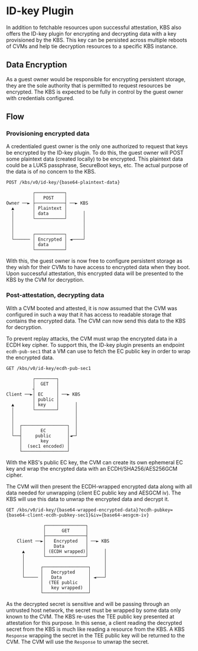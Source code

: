 # ID-key Plugin

In addition to fetchable resources upon successful attestation, KBS also offers the ID-key plugin for encrypting and decrypting data with a key provisioned by the KBS. This key can be persisted across multiple reboots of CVMs and help tie decryption resources to a specific KBS instance.

## Data Encryption

As a guest owner would be responsible for encrypting persistent storage, they are the sole authority that is permitted to request resources be encrypted. The KBS is expected to be fully in control by the guest owner with credentials configured.

## Flow

### Provisioning encrypted data

A credentialed guest owner is the only one authorized to request that keys be encrypted by the ID-key plugin. To do this, the guest owner will POST some plaintext data (created locally) to be encrypted. This plaintext data could be a LUKS passphrase, SecureBoot keys, etc. The actual purpose of the data is of no concern to the KBS.

`POST /kbs/v0/id-key/{base64-plaintext-data}`


```
          ┌───────────┐        
          │   POST    │        
Owner ──► ├───────────┤ ──► KBS
  ▲       │ Plaintext │        
  │       │ data      │      │ 
  │       └───────────┘      │ 
  │                          │ 
  │                          │ 
  │       ┌───────────┐      │ 
  └────── │ Encrypted │ ◄────┘ 
          │ data      │        
          └───────────┘        
```

With this, the guest owner is now free to configure persistent storage as they wish for their CVMs to have access to encrypted data when they boot. Upon successful attestation, this encrypted data will be presented to the KBS by the CVM for decryption.

### Post-attestation, decrypting data

With a CVM booted and attested, it is now assumed that the CVM was configured in such a way that it has access to readable storage that contains the encrypted data. The CVM can now send this data to the KBS for decryption.

To prevent replay attacks, the CVM must wrap the encrypted data in a ECDH key cipher. To support this, the ID-key plugin presents an endpoint `ecdh-pub-sec1` that a VM can use to fetch the EC public key in order to wrap the encrypted data.

`GET /kbs/v0/id-key/ecdh-pub-sec1`

```
          ┌────────┐
          │  GET   │
          ┤        │
Client ──►│ EC     │ ──► KBS
          │ public │
  ▲       │ key    │      │
  │       └────────┘      │
  │                       │
  │                       │
  │  ┌─────────────────┐  │
  │  │       EC        │  │
  └──┤     public      │◄─┘
     │       key       │
     │  (sec1 encoded) │
     └─────────────────┘
```

With the KBS's public EC key, the CVM can create its own ephemeral EC key and wrap the encrypted data with an ECDH/SHA256/AES256GCM cipher.

The CVM will then present the ECDH-wrapped encrypted data along with all data needed for unwrapping (client EC public key and AESGCM iv). The KBS will use this data to unwrap the encrypted data and decrypt it.

`GET /kbs/v0/id-key/{base64-wrapped-encrypted-data}?ecdh-pubkey={base64-client-ecdh-pubkey-sec1}&iv={base64-aesgcm-iv}`

```                                            
              ┌───────────────┐             
              │      GET      │             
              ├───────────────┤             
    Client ──►│   Encrypted   │ ──► KBS     
              │   Data        │             
      ▲       │ (ECDH wrapped)│      │      
      │       └───────────────┘      │      
      │                              │      
      │      ┌─────────────────┐     │      
      │      │   Decrypted     │     │      
      └───── │   Data          │ ◄───┘      
             │  (TEE public    │            
             │   key wrapped)  │            
             └─────────────────┘            
```

As the decrypted secret is sensitive and will be passing through an untrusted host network, the secret must be wrapped by some data only known to the CVM. The KBS re-uses the TEE public key presented at attestation for this purpose. In this sense, a client reading the decrypted secret from the KBS is much like reading a resource from the KBS. A KBS `Response` wrapping the secret in the TEE public key will be returned to the CVM. The CVM will use the `Response` to unwrap the secret.
